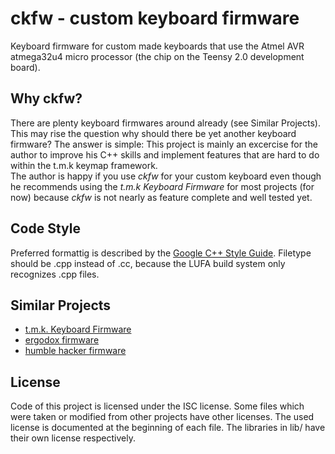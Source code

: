 ckfw - custom keyboard firmware
===============================

Keyboard firmware for custom made keyboards that use the Atmel AVR atmega32u4
micro processor (the chip on the Teensy 2.0 development board).

Why ckfw?
---------

There are plenty keyboard firmwares around already (see Similar Projects). This
may rise the question why should there be yet another keyboard firmware? The
answer is simple: This project is mainly an excercise for the author to improve
his C++ skills and implement features that are hard to do within the
t.m.k keymap framework.  
The author is happy if you use _ckfw_ for your custom keyboard even though
he recommends using the _t.m.k Keyboard Firmware_ for most projects (for now)
because _ckfw_ is not nearly as feature complete and well tested yet.

Code Style
----------

Preferred formattig is described by the [Google C++ Style Guide](/c++-style/).
Filetype should be .cpp instead of .cc, because the LUFA build system only
recognizes .cpp files.

Similar Projects
----------------

* [t.m.k. Keyboard Firmware](https://github.com/somemetricprefix/tmk_keyboard)
* [ergodox firmware](https://github.com/benblazak/ergodox-firmware)
* [humble hacker firmware](https://github.com/humblehacker/firmware)

License
-------

Code of this project is licensed under the ISC license. Some files which were
taken or modified from other projects have other licenses. The used license is
documented at the beginning of each file. The libraries in lib/ have their own
license respectively.

[c++-style]: http://google-styleguide.googlecode.com/svn/trunk/cppguide.xml

